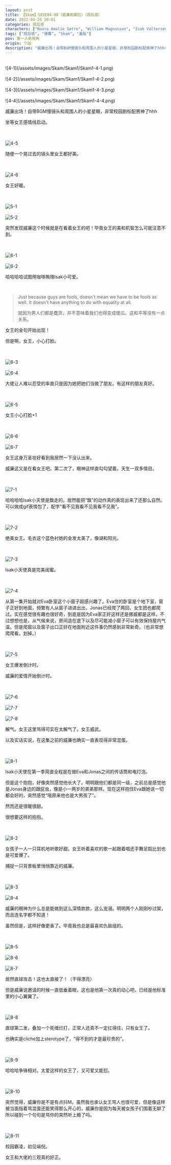 ```yaml
---
layout: post
title: 【Skam】S01E04-08（威廉和娜拉）（观后感）
date: 2022-04-25 20:01
categories: 观后感
characters: ["Noora Amalie Sætre", "William Magnusson", "Isak Valtersen"]
tags: ["观后感", "弹幕", "Skam", "羞耻"]
pov: 第一人称视角
origin: 个站
description: "威廉出场！自带BGM慢镜头和周围人的小星星眼，非常校园剧标配男神了hhh<br>坐等女王感情线启动。<br>“就因为男人们都是蠢货，并不意味着我们也得变成傻瓜。这和平等没有一点关系。”"
---
```


<br>
![4-1](/assets/images/Skam/Skam1/Skam1-4-1.png)
<br><br>
![4-2](/assets/images/Skam/Skam1/Skam1-4-2.png)
<br><br>
![4-3](/assets/images/Skam/Skam1/Skam1-4-3.png)
<br><br>
![4-4](/assets/images/Skam/Skam1/Skam1-4-4.png)
<br>

威廉出场！自带BGM慢镜头和周围人的小星星眼，非常校园剧标配男神了hhh

坐等女王感情线启动。

<br><br>
![4-5](/assets/images/Skam/Skam1/Skam1-4-5.png)
<br>

随便一个晃过去的镜头里女王都好美。

<br><br>
![4-6](/assets/images/Skam/Skam1/Skam1-4-6.png)
<br>

女王好暖。

<br><br>
![5-1](/assets/images/Skam/Skam1/Skam1-5-1.png)
<br><br>
![5-2](/assets/images/Skam/Skam1/Skam1-5-2.png)
<br>

突然发现威廉这个时候就是在看着女王的吧！毕竟女王的美和机智怎么可能注意不到。

<br><br>
![6-1](/assets/images/Skam/Skam1/Skam1-6-1.png)
<br><br>
![6-2](/assets/images/Skam/Skam1/Skam1-6-2.png)
<br>

哈哈哈哈试图用咖啡贿赂Isak小可爱。

<br>

> Just because guys are fools, doesn't mean we have to be fools as well. It doesn't have anything to do with equality at all.
> 
> 就因为男人们都是蠢货，并不意味着我们也得变成傻瓜。这和平等没有一点关系。

女王的金句开始出现！

但是啊，女王，小心打脸。

<br><br>
![6-3](/assets/images/Skam/Skam1/Skam1-6-3.png)
<br><br>
![6-4](/assets/images/Skam/Skam1/Skam1-6-4.png)
<br>

大佬让人难以忍受的率直只是因为她把她们当做了朋友。有这样的朋友真好。

<br><br>
![6-5](/assets/images/Skam/Skam1/Skam1-6-5.png)
<br>

女王小心打脸+1

<br><br>
![6-6](/assets/images/Skam/Skam1/Skam1-6-6.png)
<br><br>
![6-7](/assets/images/Skam/Skam1/Skam1-6-7.png)
<br>

女王这身万圣妆好看到我居然一下没认出来。

威廉这又是在看女王吧。第二次了，眼神这样直勾勾望着。天生一双多情目。

<br><br>
![7-1](/assets/images/Skam/Skam1/Skam1-7-1.png)
<br>

哈哈哈哈Isak小天使是飘走的。居然能把“飘”的动作真的表现出来了还那么自然。可以做成gif表情包了，配字“看不见我看不见我看不见我”。

<br><br>
![7-2](/assets/images/Skam/Skam1/Skam1-7-2.png)
<br>

绝美女王。毛衣这个蓝色衬她的金发太美了，像湖和阳光。

<br><br>
![7-3](/assets/images/Skam/Skam1/Skam1-7-3.png)
<br>

Isak小天使真是完美闺蜜。

<br><br>
![7-4](/assets/images/Skam/Skam1/Skam1-7-4.png)
<br>

从第一集开始就对Eva卧室这个小窗子超感兴趣了。Eva住的卧室是个地下室，窗子正好到地面，频繁有人从窗子进进出出，Jonas已经爬了两回，女生团也都爬过。实在感觉很有趣也很好奇，到底是因为Eva家正好这样还是挪威都是这样。不过想想也是，从气候来说，房间造在底下以及尽可能减小窗子可以有效保持屋内气温。但是爬窗以及窗子出口正好在地面附近这件事仍然感到非常新奇。（也非常想爬爬看，划掉。）

<br><br>
![7-5](/assets/images/Skam/Skam1/Skam1-7-5.png)
<br>

女王爆发倒计时。

威廉的爱情开始倒计时。

<br><br>
![7-6](/assets/images/Skam/Skam1/Skam1-7-6.png)
<br><br>
![7-7](/assets/images/Skam/Skam1/Skam1-7-7.png)
<br><br>
![7-8](/assets/images/Skam/Skam1/Skam1-7-8.png)
<br>

解气。女王这里骂得可实在太解气了。女王威武。

以及实话实说，在这集之前的威廉也确实一直表现得非常混蛋。

<br><br>
![8-1](/assets/images/Skam/Skam1/Skam1-8-1.png)
<br>

Isak小天使在第一季简直全程是在做Eva和Jonas之间的传话筒和电灯泡。

但是这个抱抱，好像突然感觉他长大了。明明跟他们都是同一级，之前总是感觉他是Jonas身边的跟屁虫，像是小一两岁的弟弟那样。现在这样抱住Eva跟她说一切都会好的，突然感觉“哦原来他也是大男孩了”。

然而还是很暖很甜。

很想要这样的抱抱。

<br><br>
![8-2](/assets/images/Skam/Skam1/Skam1-8-2.png)
<br>

女孩子一人一只耳机地听歌好甜。女王听着喜欢的歌一起跟着唱还手舞足蹈比划也是可爱爆了。

捕捉一只背景板里悄悄靠近的威廉。

<br><br>
![8-3](/assets/images/Skam/Skam1/Skam1-8-3.png)
<br><br>
![8-4](/assets/images/Skam/Skam1/Skam1-8-4.png)
<br>

威廉的眼神为什么总是能做到这么深情款款，这么宠溺。明明两个人刚刚吵过架，而且连名字都不知道！

虽然但是，这样好像更香了。毕竟我也总是最喜欢仇敌组的。

<br><br>
![8-5](/assets/images/Skam/Skam1/Skam1-8-5.png)
<br><br>
![8-6](/assets/images/Skam/Skam1/Skam1-8-6.png)
<br><br>
![8-7](/assets/images/Skam/Skam1/Skam1-8-7.png)
<br>

居然直球攻击！这也太直接了！（干得漂亮）

但是威廉说邀请的时候一直低垂着眼，这也是他第一次真的动心吧，已经是他标准里的小心翼翼了。

<br><br>
![8-8](/assets/images/Skam/Skam1/Skam1-8-8.png)
<br>

直球第二发，叠加一个死缠烂打，正常人还真不一定扛得住，只有女王了。

也确实是cliche加上sterotype了，“得不到的才是最珍贵的”。

<br><br>
![8-9](/assets/images/Skam/Skam1/Skam1-8-9.png)
<br>

哈哈哈争锋相对。太爱这样的女王了，又可爱又能怼。

<br><br>
![8-10](/assets/images/Skam/Skam1/Skam1-8-10.png)
<br>

突然觉得，威廉你是不是有点抖M。虽然我也承认女王骂人也很可爱，但是像这样被当面指着骂混蛋还能笑得那么开心的，威廉你是因为每天被女孩子们围着无聊了所以碰到一个句句是骂你的突然听上瘾了吗。

<br><br>
![8-11](/assets/images/Skam/Skam1/Skam1-8-11.png)
<br>

校园霸凌，初见端倪。

女王和大佬的三观真的好正。
